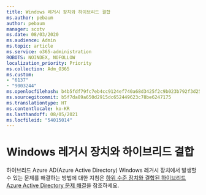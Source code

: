 ```yaml
---
title: Windows 레거시 장치와 하이브리드 결합
ms.author: pebaum
author: pebaum
manager: scotv
ms.date: 08/03/2020
ms.audience: Admin
ms.topic: article
ms.service: o365-administration
ROBOTS: NOINDEX, NOFOLLOW
localization_priority: Priority
ms.collection: Adm_O365
ms.custom:
- "6137"
- "9003244"
ms.openlocfilehash: b4b5fdf79fc7eb4cc9124ef740a68d3425f2c9b023b792f3d2538a29dd1ad7c2
ms.sourcegitcommit: b5f7da89a650d2915dc652449623c78be6247175
ms.translationtype: HT
ms.contentlocale: ko-KR
ms.lasthandoff: 08/05/2021
ms.locfileid: "54015014"
---
```

# <a name="hybrid-join-with-windows-legacy-devices"></a>Windows 레거시 장치와 하이브리드 결합

하이브리드 Azure AD(Azure Active Directory) Windows 레거시 장치에서 발생할 수 있는 문제를 해결하는 방법에 대한 지침은 [하위 수준 장치와 결합된 하이브리드 Azure Active Directory 문제 해결](https://docs.microsoft.com/azure/active-directory/devices/troubleshoot-hybrid-join-windows-legacy)을 참조하세요. 